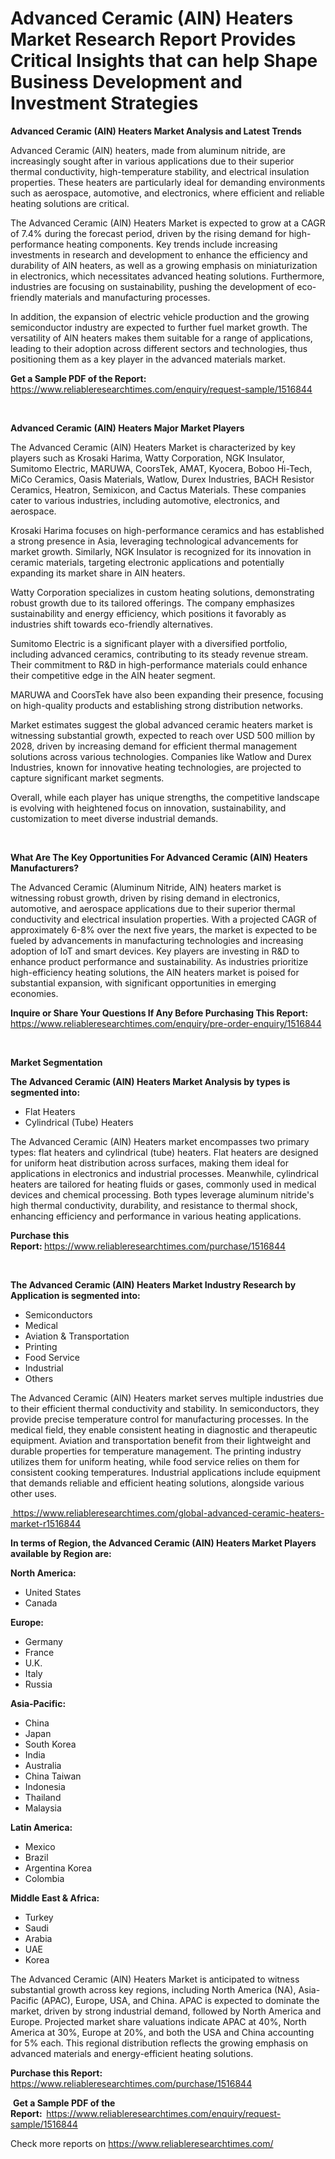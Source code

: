 <p><h1>Advanced Ceramic (AlN) Heaters Market Research Report Provides Critical Insights that can help Shape Business Development and Investment Strategies</h1></p><p><strong>Advanced Ceramic (AlN) Heaters Market Analysis and Latest Trends</strong></p>
<p><p>Advanced Ceramic (AlN) heaters, made from aluminum nitride, are increasingly sought after in various applications due to their superior thermal conductivity, high-temperature stability, and electrical insulation properties. These heaters are particularly ideal for demanding environments such as aerospace, automotive, and electronics, where efficient and reliable heating solutions are critical.</p><p>The Advanced Ceramic (AlN) Heaters Market is expected to grow at a CAGR of 7.4% during the forecast period, driven by the rising demand for high-performance heating components. Key trends include increasing investments in research and development to enhance the efficiency and durability of AlN heaters, as well as a growing emphasis on miniaturization in electronics, which necessitates advanced heating solutions. Furthermore, industries are focusing on sustainability, pushing the development of eco-friendly materials and manufacturing processes. </p><p>In addition, the expansion of electric vehicle production and the growing semiconductor industry are expected to further fuel market growth. The versatility of AlN heaters makes them suitable for a range of applications, leading to their adoption across different sectors and technologies, thus positioning them as a key player in the advanced materials market.</p></p>
<p><strong>Get a Sample PDF of the Report:&nbsp;</strong> <a href="https://www.reliableresearchtimes.com/enquiry/request-sample/1516844?utm_campaign=2181&utm_medium=2&utm_source=Github&utm_content=ia&utm_term=03032025&utm_id=advanced-ceramic-aln-heaters">https://www.reliableresearchtimes.com/enquiry/request-sample/1516844</a></p>
<p>&nbsp;</p>
<p><strong>Advanced Ceramic (AlN) Heaters Major Market Players</strong></p>
<p><p>The Advanced Ceramic (AlN) Heaters Market is characterized by key players such as Krosaki Harima, Watty Corporation, NGK Insulator, Sumitomo Electric, MARUWA, CoorsTek, AMAT, Kyocera, Boboo Hi-Tech, MiCo Ceramics, Oasis Materials, Watlow, Durex Industries, BACH Resistor Ceramics, Heatron, Semixicon, and Cactus Materials. These companies cater to various industries, including automotive, electronics, and aerospace.</p><p>Krosaki Harima focuses on high-performance ceramics and has established a strong presence in Asia, leveraging technological advancements for market growth. Similarly, NGK Insulator is recognized for its innovation in ceramic materials, targeting electronic applications and potentially expanding its market share in AlN heaters.</p><p>Watty Corporation specializes in custom heating solutions, demonstrating robust growth due to its tailored offerings. The company emphasizes sustainability and energy efficiency, which positions it favorably as industries shift towards eco-friendly alternatives.</p><p>Sumitomo Electric is a significant player with a diversified portfolio, including advanced ceramics, contributing to its steady revenue stream. Their commitment to R&D in high-performance materials could enhance their competitive edge in the AlN heater segment.</p><p>MARUWA and CoorsTek have also been expanding their presence, focusing on high-quality products and establishing strong distribution networks.</p><p>Market estimates suggest the global advanced ceramic heaters market is witnessing substantial growth, expected to reach over USD 500 million by 2028, driven by increasing demand for efficient thermal management solutions across various technologies. Companies like Watlow and Durex Industries, known for innovative heating technologies, are projected to capture significant market segments.</p><p>Overall, while each player has unique strengths, the competitive landscape is evolving with heightened focus on innovation, sustainability, and customization to meet diverse industrial demands.</p></p>
<p>&nbsp;</p>
<p><strong>What Are The Key Opportunities For Advanced Ceramic (AlN) Heaters Manufacturers?</strong></p>
<p><p>The Advanced Ceramic (Aluminum Nitride, AlN) heaters market is witnessing robust growth, driven by rising demand in electronics, automotive, and aerospace applications due to their superior thermal conductivity and electrical insulation properties. With a projected CAGR of approximately 6-8% over the next five years, the market is expected to be fueled by advancements in manufacturing technologies and increasing adoption of IoT and smart devices. Key players are investing in R&D to enhance product performance and sustainability. As industries prioritize high-efficiency heating solutions, the AlN heaters market is poised for substantial expansion, with significant opportunities in emerging economies.</p></p>
<p><strong>Inquire or Share Your Questions If Any Before Purchasing This Report:</strong> <a href="https://www.reliableresearchtimes.com/enquiry/pre-order-enquiry/1516844?utm_campaign=2181&utm_medium=2&utm_source=Github&utm_content=ia&utm_term=03032025&utm_id=advanced-ceramic-aln-heaters">https://www.reliableresearchtimes.com/enquiry/pre-order-enquiry/1516844</a></p>
<p>&nbsp;</p>
<p><strong>Market Segmentation</strong></p>
<p><strong>The Advanced Ceramic (AlN) Heaters Market Analysis by types is segmented into:</strong></p>
<p><ul><li>Flat Heaters</li><li>Cylindrical (Tube) Heaters</li></ul></p>
<p><p>The Advanced Ceramic (AlN) Heaters market encompasses two primary types: flat heaters and cylindrical (tube) heaters. Flat heaters are designed for uniform heat distribution across surfaces, making them ideal for applications in electronics and industrial processes. Meanwhile, cylindrical heaters are tailored for heating fluids or gases, commonly used in medical devices and chemical processing. Both types leverage aluminum nitride's high thermal conductivity, durability, and resistance to thermal shock, enhancing efficiency and performance in various heating applications.</p></p>
<p><strong>Purchase this Report:&nbsp;</strong><a href="https://www.reliableresearchtimes.com/purchase/1516844?utm_campaign=2181&utm_medium=2&utm_source=Github&utm_content=ia&utm_term=03032025&utm_id=advanced-ceramic-aln-heaters">https://www.reliableresearchtimes.com/purchase/1516844</a></p>
<p>&nbsp;</p>
<p><strong>The Advanced Ceramic (AlN) Heaters Market Industry Research by Application is segmented into:</strong></p>
<p><ul><li>Semiconductors</li><li>Medical</li><li>Aviation & Transportation</li><li>Printing</li><li>Food Service</li><li>Industrial</li><li>Others</li></ul></p>
<p><p>The Advanced Ceramic (AlN) Heaters market serves multiple industries due to their efficient thermal conductivity and stability. In semiconductors, they provide precise temperature control for manufacturing processes. In the medical field, they enable consistent heating in diagnostic and therapeutic equipment. Aviation and transportation benefit from their lightweight and durable properties for temperature management. The printing industry utilizes them for uniform heating, while food service relies on them for consistent cooking temperatures. Industrial applications include equipment that demands reliable and efficient heating solutions, alongside various other uses.</p></p>
<p><a href="https://www.reliableresearchtimes.com/global-advanced-ceramic-heaters-market-r1516844?utm_campaign=2181&utm_medium=2&utm_source=Github&utm_content=ia&utm_term=03032025&utm_id=advanced-ceramic-aln-heaters">&nbsp;https://www.reliableresearchtimes.com/global-advanced-ceramic-heaters-market-r1516844</a></p>
<p><strong>In terms of Region, the Advanced Ceramic (AlN) Heaters Market Players available by Region are:</strong></p>
<p>
    <p> <strong> North America: </strong>
        <ul>
            <li>United States</li>
            <li>Canada</li>
        </ul>
        </p> 
    <p> <strong> Europe: </strong>
        <ul>
            <li>Germany</li>
            <li>France</li>
            <li>U.K.</li>
            <li>Italy</li>
            <li>Russia</li>
        </ul>
        </p> 
    <p> <strong> Asia-Pacific: </strong>
        <ul>
            <li>China</li>
            <li>Japan</li>
            <li>South Korea</li>
            <li>India</li>
            <li>Australia</li>
            <li>China Taiwan</li>
            <li>Indonesia</li>
            <li>Thailand</li>
            <li>Malaysia</li>
        </ul>
        </p> 
    <p> <strong> Latin America: </strong>
        <ul>
            <li>Mexico</li>
            <li>Brazil</li>
            <li>Argentina Korea</li>
            <li>Colombia</li>
        </ul>
        </p> 
    <p> <strong> Middle East & Africa: </strong>
        <ul>
            <li>Turkey</li>
            <li>Saudi</li>
            <li>Arabia</li>
            <li>UAE</li>
            <li>Korea</li>
        </ul>
    </p>
    </p>
<p><p>The Advanced Ceramic (AlN) Heaters Market is anticipated to witness substantial growth across key regions, including North America (NA), Asia-Pacific (APAC), Europe, USA, and China. APAC is expected to dominate the market, driven by strong industrial demand, followed by North America and Europe. Projected market share valuations indicate APAC at 40%, North America at 30%, Europe at 20%, and both the USA and China accounting for 5% each. This regional distribution reflects the growing emphasis on advanced materials and energy-efficient heating solutions.</p></p>
<p><strong>Purchase this Report: </strong><a href="https://www.reliableresearchtimes.com/purchase/1516844?utm_campaign=2181&utm_medium=2&utm_source=Github&utm_content=ia&utm_term=03032025&utm_id=advanced-ceramic-aln-heaters">https://www.reliableresearchtimes.com/purchase/1516844</a></p>
<p>&nbsp;<strong>Get a Sample PDF of the Report:&nbsp;&nbsp;</strong><a href="https://www.reliableresearchtimes.com/enquiry/request-sample/1516844?utm_campaign=2181&utm_medium=2&utm_source=Github&utm_content=ia&utm_term=03032025&utm_id=advanced-ceramic-aln-heaters">https://www.reliableresearchtimes.com/enquiry/request-sample/1516844</a></p>
<p><strong></strong></p>
<p>Check more reports on <a href="https://www.reliableresearchtimes.com/?utm_campaign=2181&utm_medium=2&utm_source=Github&utm_content=ia&utm_term=03032025&utm_id=advanced-ceramic-aln-heaters">https://www.reliableresearchtimes.com/</a></p>